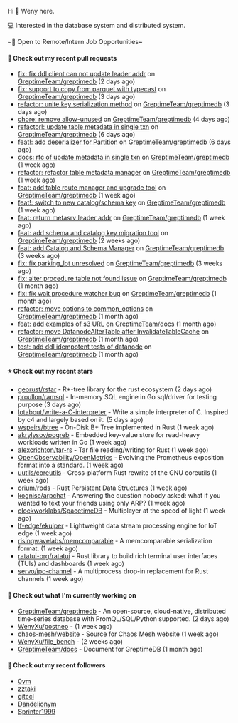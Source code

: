 Hi 👋 Weny here.

💻 Interested in the database system and distributed system.

~🍺 Open to Remote/Intern Job Opportunities~

#### 🔨 Check out my recent pull requests

- [fix: fix ddl client can not update leader addr](https://github.com/GreptimeTeam/greptimedb/pull/2205) on [GreptimeTeam/greptimedb](https://github.com/GreptimeTeam/greptimedb) (2 days ago)
- [fix: support to copy from parquet with typecast](https://github.com/GreptimeTeam/greptimedb/pull/2201) on [GreptimeTeam/greptimedb](https://github.com/GreptimeTeam/greptimedb) (3 days ago)
- [refactor: unite key serialization method](https://github.com/GreptimeTeam/greptimedb/pull/2195) on [GreptimeTeam/greptimedb](https://github.com/GreptimeTeam/greptimedb) (3 days ago)
- [chore: remove allow-unused](https://github.com/GreptimeTeam/greptimedb/pull/2184) on [GreptimeTeam/greptimedb](https://github.com/GreptimeTeam/greptimedb) (4 days ago)
- [refactor!: update table metadata in single txn](https://github.com/GreptimeTeam/greptimedb/pull/2172) on [GreptimeTeam/greptimedb](https://github.com/GreptimeTeam/greptimedb) (6 days ago)
- [feat!: add deserializer for Partition](https://github.com/GreptimeTeam/greptimedb/pull/2169) on [GreptimeTeam/greptimedb](https://github.com/GreptimeTeam/greptimedb) (6 days ago)
- [docs: rfc of update metadata in single txn](https://github.com/GreptimeTeam/greptimedb/pull/2165) on [GreptimeTeam/greptimedb](https://github.com/GreptimeTeam/greptimedb) (1 week ago)
- [refactor: refactor table metadata manager](https://github.com/GreptimeTeam/greptimedb/pull/2159) on [GreptimeTeam/greptimedb](https://github.com/GreptimeTeam/greptimedb) (1 week ago)
- [feat: add table route manager and upgrade tool](https://github.com/GreptimeTeam/greptimedb/pull/2145) on [GreptimeTeam/greptimedb](https://github.com/GreptimeTeam/greptimedb) (1 week ago)
- [feat!: switch to new catalog/schema key](https://github.com/GreptimeTeam/greptimedb/pull/2140) on [GreptimeTeam/greptimedb](https://github.com/GreptimeTeam/greptimedb) (1 week ago)
- [feat: return metasrv leader addr](https://github.com/GreptimeTeam/greptimedb/pull/2110) on [GreptimeTeam/greptimedb](https://github.com/GreptimeTeam/greptimedb) (1 week ago)
- [feat: add schema and catalog key migration tool](https://github.com/GreptimeTeam/greptimedb/pull/2048) on [GreptimeTeam/greptimedb](https://github.com/GreptimeTeam/greptimedb) (2 weeks ago)
- [feat: add Catalog and Schema Manager](https://github.com/GreptimeTeam/greptimedb/pull/2037) on [GreptimeTeam/greptimedb](https://github.com/GreptimeTeam/greptimedb) (3 weeks ago)
- [fix: fix parking_lot unresolved](https://github.com/GreptimeTeam/greptimedb/pull/2025) on [GreptimeTeam/greptimedb](https://github.com/GreptimeTeam/greptimedb) (3 weeks ago)
- [fix: alter procedure table not found issue](https://github.com/GreptimeTeam/greptimedb/pull/1993) on [GreptimeTeam/greptimedb](https://github.com/GreptimeTeam/greptimedb) (1 month ago)
- [fix: fix wait procedure watcher bug](https://github.com/GreptimeTeam/greptimedb/pull/1987) on [GreptimeTeam/greptimedb](https://github.com/GreptimeTeam/greptimedb) (1 month ago)
- [refactor: move options to common_options](https://github.com/GreptimeTeam/greptimedb/pull/1983) on [GreptimeTeam/greptimedb](https://github.com/GreptimeTeam/greptimedb) (1 month ago)
- [feat: add examples of s3 URL](https://github.com/GreptimeTeam/docs/pull/491) on [GreptimeTeam/docs](https://github.com/GreptimeTeam/docs) (1 month ago)
- [refactor: move DatanodeAlterTable after InvalidateTableCache](https://github.com/GreptimeTeam/greptimedb/pull/1978) on [GreptimeTeam/greptimedb](https://github.com/GreptimeTeam/greptimedb) (1 month ago)
- [test: add ddl idempotent tests of datanode](https://github.com/GreptimeTeam/greptimedb/pull/1966) on [GreptimeTeam/greptimedb](https://github.com/GreptimeTeam/greptimedb) (1 month ago)

#### ⭐ Check out my recent stars

- [georust/rstar](https://github.com/georust/rstar) - R*-tree library for the rust ecosystem (2 days ago)
- [proullon/ramsql](https://github.com/proullon/ramsql) - In-memory SQL engine in Go sql/driver for testing purpose (3 days ago)
- [lotabout/write-a-C-interpreter](https://github.com/lotabout/write-a-C-interpreter) - Write a simple interpreter of C. Inspired by c4 and largely based on it. (5 days ago)
- [wspeirs/btree](https://github.com/wspeirs/btree) - On-Disk B&#43; Tree implemented in Rust (1 week ago)
- [akrylysov/pogreb](https://github.com/akrylysov/pogreb) - Embedded key-value store for read-heavy workloads written in Go (1 week ago)
- [alexcrichton/tar-rs](https://github.com/alexcrichton/tar-rs) - Tar file reading/writing for Rust (1 week ago)
- [OpenObservability/OpenMetrics](https://github.com/OpenObservability/OpenMetrics) - Evolving the Prometheus exposition format into a standard. (1 week ago)
- [uutils/coreutils](https://github.com/uutils/coreutils) - Cross-platform Rust rewrite of the GNU coreutils (1 week ago)
- [orium/rpds](https://github.com/orium/rpds) - Rust Persistent Data Structures (1 week ago)
- [kognise/arpchat](https://github.com/kognise/arpchat) - Answering the question nobody asked: what if you wanted to text your friends using only ARP? (1 week ago)
- [clockworklabs/SpacetimeDB](https://github.com/clockworklabs/SpacetimeDB) - Multiplayer at the speed of light (1 week ago)
- [lf-edge/ekuiper](https://github.com/lf-edge/ekuiper) - Lightweight data stream processing engine for IoT edge (1 week ago)
- [risingwavelabs/memcomparable](https://github.com/risingwavelabs/memcomparable) - A memcomparable serialization format. (1 week ago)
- [ratatui-org/ratatui](https://github.com/ratatui-org/ratatui) - Rust library to build rich terminal user interfaces (TUIs) and dashboards (1 week ago)
- [servo/ipc-channel](https://github.com/servo/ipc-channel) - A multiprocess drop-in replacement for Rust channels (1 week ago)

#### 👷 Check out what I'm currently working on

- [GreptimeTeam/greptimedb](https://github.com/GreptimeTeam/greptimedb) - An open-source, cloud-native, distributed time-series database with PromQL/SQL/Python supported. (2 days ago)
- [WenyXu/postneo](https://github.com/WenyXu/postneo) -  (1 week ago)
- [chaos-mesh/website](https://github.com/chaos-mesh/website) - Source for Chaos Mesh website (1 week ago)
- [WenyXu/file_bench](https://github.com/WenyXu/file_bench) -  (2 weeks ago)
- [GreptimeTeam/docs](https://github.com/GreptimeTeam/docs) - Document for GreptimeDB (1 month ago)

#### 👯 Check out my recent followers

- [0vm](https://github.com/0vm)
- [zztaki](https://github.com/zztaki)
- [gitccl](https://github.com/gitccl)
- [Dandelionym](https://github.com/Dandelionym)
- [Sprinter1999](https://github.com/Sprinter1999)


